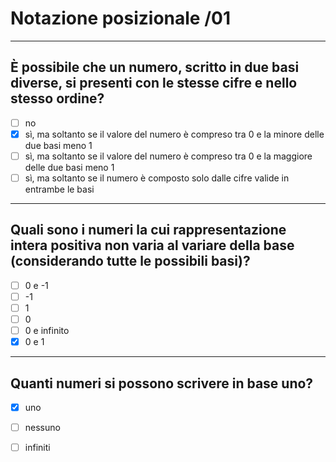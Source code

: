 # Notazione posizionale /01

---

## È possibile che un numero, scritto in due basi diverse, si presenti con le stesse cifre e nello stesso ordine?

- [ ] no
- [x] sì, ma soltanto se il valore del numero è compreso tra 0 e la minore delle due basi meno 1
- [ ] sì, ma soltanto se il valore del numero è compreso tra 0 e la maggiore delle due basi meno 1
- [ ] sì, ma soltanto se il numero è composto solo dalle cifre valide in entrambe le basi

---

## Quali sono i numeri la cui rappresentazione intera positiva non varia al variare della base (considerando tutte le possibili basi)?

- [ ] 0 e -1
- [ ] -1
- [ ] 1
- [ ] 0
- [ ] 0 e infinito
- [x] 0 e 1

---

## Quanti numeri si possono scrivere in base uno?

- [x] uno
- [ ] nessuno
- [ ] infiniti

